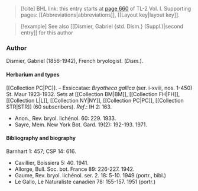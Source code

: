 > [!cite] BHL link: this entry starts at [page 660](https://www.biodiversitylibrary.org/item/103414#page/708/mode/1up) of TL-2 Vol. I.
> Supporting pages: [[Abbreviations|abbreviations]], [[Layout key|layout key]].

> [!example] See also [[Dismier, Gabriel {std. Dism.} (Suppl.)|second entry]] for this author

### Author

Dismier, Gabriel (1856-1942), French bryologist. (*Dism.*).

#### Herbarium and types

[[Collection PC|PC]]. – Exsiccatae: *Bryotheca gallica* (ser. i-xviii, nos. 1-450) St. Maur 1923-1932. Sets at [[Collection BM|BM]], [[Collection FH|FH]], [[Collection L|L]], [[Collection NY|NY]], [[Collection PC|PC]], [[Collection STR|STR]] (60 subscribers).
*Ref*.: IH 2: 163.
- Anon., Rev. bryol. lichénol. 60: 229. 1933.
- Sayre, Mem. New York Bot. Gard. 19(2): 192-193. 1971.

#### Bibliography and biography

Barnhart 1: 457; CSP 14: 616.
- Cavillier, Boissiera 5: 40. 1941.
- Allorge, Bull. Soc. bot. France 89: 226-227. 1942.
- Gaume, Rev. bryol. lichénol. ser. 2. 18: 5-10. 1949 (portr., bibl.)
- Le Gallo, Le Naturaliste canadien 78: 155-157. 1951 (portr.)

